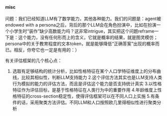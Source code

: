 #### misc
问题：我们已经知道LLM有了数学能力，其他各种能力。我们的问题是：agent被endowed with a persona之后，背后的那个LLM会在角色扮演中，比如在扮演一个小学生时“装作”缺少高数能力吗？这非常intrigue，其实把这个问题reframe一下是：这个能力，没有任何形而上的含义，它就是概率的结果，就是图灵模仿；persona中的关于教育程度的文本token，就是能够降低“正确答案”出现的概率而已。相反，你夸它也一定是有用的：）

有关评估框架的几个核心点：
1. 选取有足够结构的统计分析，比如性格特征在某个人口学特征维度上的分布曲线，比较其相似性，判断LLM支持能力
2.这个评估方法其实也是LLM支持人类行为模拟的能力的评估方法，而且是评估这个能力是否支持统计真实
3.以性格特征作为评估目标，是基于性格特征在人类行为中的重要作用
4.年龄维度上性格特征的cross-section稳定性，使得评估框架可以在不同人口上实施
5.有条件的话，采用聚类方法评估。不同LLM和人口按照欧几里得相似性进行聚类分析


